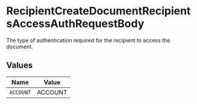 # RecipientCreateDocumentRecipientsAccessAuthRequestBody

The type of authentication required for the recipient to access the document.


## Values

| Name      | Value     |
| --------- | --------- |
| `ACCOUNT` | ACCOUNT   |